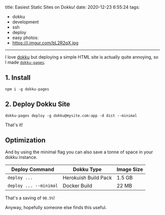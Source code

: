 title: Easiest Static Sites on Dokku!
date: 2020-12-23 6:55:24
tags:
- dokku
- development
- ssh
- deploy
- easy
photos:
- https://i.imgur.com/bL2R2qX.jpg
---

I love [dokku](https://github.com/dokku/dokku) but deploying a simple HTML site is actually quite annoying, so I made [`dokku-pages`](https://github.com/benwinding/dokku-pages).

## 1. Install 
`npm i -g dokku-pages`
## 2. Deploy Dokku Site
`dokku-pages deploy -g dokku@mysite.com:app -d dist --minimal`

That's it! 

## Optimization
And by using the minimal flag you can also save a tonne of space in your dokku instance.

| Deploy Command        | Dokku Type | Image Size  |
| ------------- | --- | ------------- |
| `deploy ...` | Herokuish Build Pack | 1.5 GB |
| `deploy ... --minimal` | Docker Build | 22 MB |

That's a saving of `98.5%`!

Anyway, hopefully someone else finds this useful.
